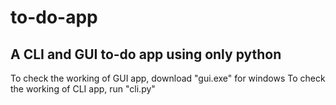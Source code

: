 # to-do-app
## A CLI and GUI to-do app using only python
To check the working of GUI app, download "gui.exe" for windows
To check the working of CLI app, run "cli.py"
